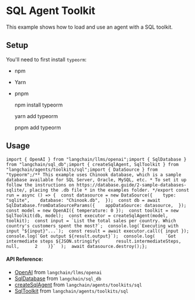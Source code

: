 SQL Agent Toolkit
=================

This example shows how to load and use an agent with a SQL toolkit.

Setup[​](#setup "Direct link to Setup")
---------------------------------------

You'll need to first install `typeorm`:

*   npm
*   Yarn
*   pnpm

    npm install typeorm

    yarn add typeorm

    pnpm add typeorm

Usage[​](#usage "Direct link to Usage")
---------------------------------------

    import { OpenAI } from "langchain/llms/openai";import { SqlDatabase } from "langchain/sql_db";import { createSqlAgent, SqlToolkit } from "langchain/agents/toolkits/sql";import { DataSource } from "typeorm";/** This example uses Chinook database, which is a sample database available for SQL Server, Oracle, MySQL, etc. * To set it up follow the instructions on https://database.guide/2-sample-databases-sqlite/, placing the .db file * in the examples folder. */export const run = async () => {  const datasource = new DataSource({    type: "sqlite",    database: "Chinook.db",  });  const db = await SqlDatabase.fromDataSourceParams({    appDataSource: datasource,  });  const model = new OpenAI({ temperature: 0 });  const toolkit = new SqlToolkit(db, model);  const executor = createSqlAgent(model, toolkit);  const input = `List the total sales per country. Which country's customers spent the most?`;  console.log(`Executing with input "${input}"...`);  const result = await executor.call({ input });  console.log(`Got output ${result.output}`);  console.log(    `Got intermediate steps ${JSON.stringify(      result.intermediateSteps,      null,      2    )}`  );  await datasource.destroy();};

#### API Reference:

*   [OpenAI](/docs/api/llms_openai/classes/OpenAI) from `langchain/llms/openai`
*   [SqlDatabase](/docs/api/sql_db/classes/SqlDatabase) from `langchain/sql_db`
*   [createSqlAgent](/docs/api/agents_toolkits_sql/functions/createSqlAgent) from `langchain/agents/toolkits/sql`
*   [SqlToolkit](/docs/api/agents_toolkits_sql/classes/SqlToolkit) from `langchain/agents/toolkits/sql`